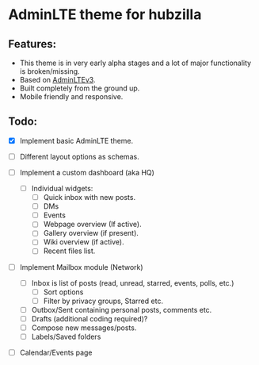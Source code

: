 # AdminLTE theme for hubzilla

## Features:
- This theme is in very early alpha stages and a lot of major functionality is broken/missing. 
- Based on [AdminLTEv3](https://adminlte.io/).
- Built completely from the ground up. 
- Mobile friendly and responsive.


## Todo:
- [x] Implement basic AdminLTE theme.
- [ ] Different layout options as schemas.
- [ ] Implement a custom dashboard (aka HQ)
  - [ ] Individual widgets:
    - [ ] Quick inbox with new posts.
    - [ ] DMs
    - [ ] Events
    - [ ] Webpage overview (If active).
    - [ ] Gallery overview (if present).
    - [ ] Wiki overview (if active).
    - [ ] Recent files list.
- [ ] Implement Mailbox module (Network)
  - [ ] Inbox is list of posts (read, unread, starred, events, polls, etc.)
    - [ ] Sort options
    - [ ] Filter by privacy groups, Starred etc.
  - [ ] Outbox/Sent containing personal posts, comments etc.
  - [ ] Drafts (additional coding required)?
  - [ ] Compose new messages/posts.
  - [ ] Labels/Saved folders
- [ ] Calendar/Events page


